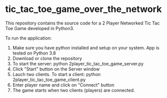 # tic_tac_toe_game_over_the_network
This repository contains the source code for a 2 Player Networked Tic Tac Toe Game developed in Python3.

To run the application:

1. Make sure you have python installed and setup on your system. App is tested on Python 3.8
2. Download or clone the repository
3. To start the server: python 2player_tic_tac_toe_game_server.py
4. Click "Start" button on the Server window
5. Lauch two clients. To start a client: python 2player_tic_tac_toe_game_client.py
6. Enter player name and click on "Connect" button
7. The game starts when two clients (players) are connected.

